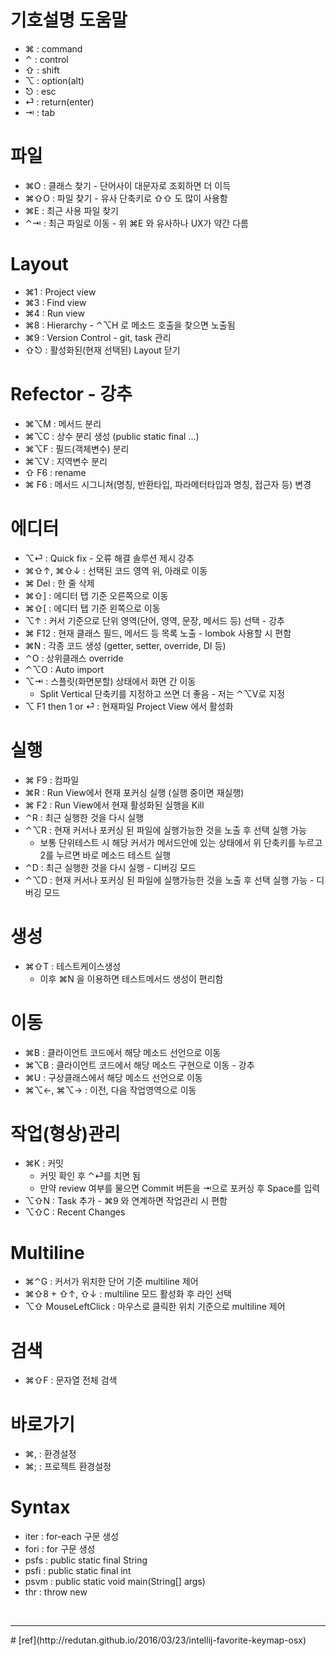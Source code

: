 # 기호설명 도움말
- ⌘ : command
- ⌃ : control
- ⇧ : shift
- ⌥ : option(alt)
- ⎋ : esc
- ⏎ : return(enter)
- ⇥ : tab

# 파일
- ⌘O : 클래스 찾기 - 단어사이 대문자로 조회하면 더 이득
- ⌘⇧O : 파일 찾기 - 유사 단축키로 ⇧⇧ 도 많이 사용함
- ⌘E : 최근 사용 파일 찾기
- ⌃⇥ : 최근 파일로 이동 - 위 ⌘E 와 유사하나 UX가 약간 다름

# Layout
- ⌘1 : Project view
- ⌘3 : Find view
- ⌘4 : Run view
- ⌘8 : Hierarchy - ⌃⌥H 로 메소드 호출을 찾으면 노출됨
- ⌘9 : Version Control - git, task 관리
- ⇧⎋ : 활성화된(현재 선택된) Layout 닫기

# Refector - 강추
- ⌘⌥M : 메서드 분리
- ⌘⌥C : 상수 분리 생성 (public static final ...)
- ⌘⌥F : 필드(객체변수) 분리
- ⌘⌥V : 지역변수 분리
- ⇧ F6 : rename
- ⌘ F6 : 메서드 시그니쳐(명칭, 반환타입, 파라메터타입과 명칭, 접근자 등) 변경

# 에디터
- ⌥⏎ : Quick fix - 오류 해결 솔루션 제시 강추
- ⌘⇧↑, ⌘⇧↓ : 선택된 코드 영역 위, 아래로 이동
- ⌘ Del : 한 줄 삭제
- ⌘⇧] : 에디터 탭 기준 오른쪽으로 이동
- ⌘⇧[ : 에디터 탭 기준 왼쪽으로 이동
- ⌥↑ : 커서 기준으로 단위 영역(단어, 영역, 문장, 메서드 등) 선택 - 강추
- ⌘ F12 : 현재 클래스 필드, 메서드 등 목록 노출 - lombok 사용할 시 편함
- ⌘N : 각종 코드 생성 (getter, setter, override, DI 등)
- ⌃O : 상위클래스 override
- ⌃⌥O : Auto import
- ⌥⇥ : 스플릿(화면분할) 상태에서 화면 간 이동
    - Split Vertical 단축키를 지정하고 쓰면 더 좋음 - 저는 ⌃⌥V로 지정
- ⌥ F1 then 1 or ⏎ : 현재파일 Project View 에서 활성화

# 실행
- ⌘ F9 : 컴파일
- ⌘R : Run View에서 현재 포커싱 실행 (실행 중이면 재실행)
- ⌘ F2 : Run View에서 현재 활성화된 실행을 Kill
- ⌃R : 최근 실행한 것을 다시 실행
- ⌃⌥R : 현재 커서나 포커싱 된 파일에 실행가능한 것을 노출 후 선택 실행 가능
    - 보통 단위테스트 시 해당 커서가 메서드안에 있는 상태에서 위 단축키를 누르고 2를 누르면 바로 메소드 테스트 실행
- ⌃D : 최근 실행한 것을 다시 실행 - 디버깅 모드
- ⌃⌥D : 현재 커서나 포커싱 된 파일에 실행가능한 것을 노출 후 선택 실행 가능 - 디버깅 모드

# 생성
- ⌘⇧T : 테스트케이스생성
    - 이후 ⌘N 을 이용하면 테스트메서드 생성이 편리함

# 이동
- ⌘B : 클라이언트 코드에서 해당 메소드 선언으로 이동
- ⌘⌥B : 클라이언트 코드에서 해당 메소드 구현으로 이동 - 강추
- ⌘U : 구상클래스에서 해당 메소드 선언으로 이동
- ⌘⌥←, ⌘⌥→ : 이전, 다음 작업영역으로 이동

# 작업(형상)관리
- ⌘K : 커밋
    - 커밋 확인 후 ⌃⏎를 치면 됨
    - 만약 review 여부를 물으면 Commit 버튼을 ⇥으로 포커싱 후 Space를 입력
- ⌥⇧N : Task 추가 - ⌘9 와 연계하면 작업관리 시 편함
- ⌥⇧C : Recent Changes

# Multiline
- ⌘⌃G : 커서가 위치한 단어 기준 multiline 제어
- ⌘⇧8 + ⇧↑, ⇧↓ : multiline 모드 활성화 후 라인 선택
- ⌥⇧ MouseLeftClick : 마우스로 클릭한 위치 기준으로 multiline 제어

# 검색
- ⌘⇧F : 문자열 전체 검색

# 바로가기
- ⌘, : 환경설정
- ⌘; : 프로젝트 환경설정

# Syntax
- iter : for-each 구문 생성
- fori : for 구문 생성
- psfs : public static final String
- psfi : public static final int
- psvm : public static void main(String[] args)
- thr : throw new

<br>
<hr>
# [ref](http://redutan.github.io/2016/03/23/intellij-favorite-keymap-osx)
